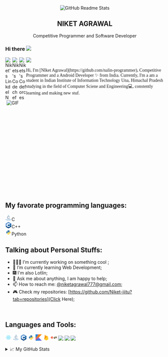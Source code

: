 <p align="center">
 <img width="100px" src="https://res.cloudinary.com/anuraghazra/image/upload/v1594908242/logo_ccswme.svg" align="center" alt="GitHub Readme Stats" />
 <h2 align="center">NIKET AGRAWAL</h2>
 <p align="center">Competitive Programmer and Software Developer</p>
</p>

### Hi there <img src="https://media.giphy.com/media/hvRJCLFzcasrR4ia7z/giphy.gif" width="25px">
 
<a href="https://www.linkedin.com/in/niket-agrawal-baa183191/">
  <img align="left" alt="Niket's LinkdeIN" width="22px" src="https://cdn.jsdelivr.net/npm/simple-icons@v3/icons/linkedin.svg" />
</a>
  <a href="https://www.codechef.com/users/niket999">
  <img align="left" alt="Nikets's Codechef" width="22px" src="https://cdn.jsdelivr.net/npm/simple-icons@3.6.1/icons/codechef.svg" />
</a>
<a href="https://codeforces.com/profile/NIKET-100">
  <img align="left" alt="Nikets's Codeforces" width="22px" src="https://cdn.jsdelivr.net/npm/simple-icons@3.6.1/icons/codeforces.svg" />
</a>

![](https://visitor-badge.glitch.me/badge?page_id=Niket.iiitu.Niket-iiitu)
<br/>
<p  style = "font-family:Comic Sans;">
Hi, I'm [NIket Agrawal](https://github.com/nalin-programmer), Competitive Programmer and a Android Developer ✨ from India. Currently, I'm a am a student in Indian Institute of Information Technology Una, Himachal Pradesh studying in the field of Computer Sciene and Engineering💻, constently learning and making new stuf.
</p>
 <img align="right" alt="GIF" src="https://github.com/abhisheknaiidu/abhisheknaiidu/blob/master/code.gif?raw=true" width="500" height="320" />

## My favorate programming languages:
<code><img height="20" src="https://raw.githubusercontent.com/github/explore/80688e429a7d4ef2fca1e82350fe8e3517d3494d/topics/c/c.png"></code>C<br>
<code><img height="20" src="https://raw.githubusercontent.com/github/explore/80688e429a7d4ef2fca1e82350fe8e3517d3494d/topics/cpp/cpp.png"></code>C++<br>
<code><img height="20" src="https://raw.githubusercontent.com/github/explore/80688e429a7d4ef2fca1e82350fe8e3517d3494d/topics/python/python.png"></code>Python<br>
## <b>Talking about Personal Stuffs:</b>
- 👨🏽‍💻 I’m currently working on something cool ;
- 🌱 I’m currently learning Web Development; 
- 🎆 I'm also Lotlin;
- 💬 Ask me about anything, I am happy to help;
- 📫 How to reach me: [@niketagrawal777@gmail.com](niketagrawal777@gmail.com);
- 🎮 Check my repositories: [https://github.com/Niket-iiitu?tab=repositories](Click Here);
<br>

## <b>Languages and Tools:</b>
<code><img height="20" src="https://raw.githubusercontent.com/github/explore/80688e429a7d4ef2fca1e82350fe8e3517d3494d/topics/react/react.png"></code>
<code><img height="20" src="https://raw.githubusercontent.com/github/explore/80688e429a7d4ef2fca1e82350fe8e3517d3494d/topics/c/c.png"></code>
<code><img height="20" src="https://raw.githubusercontent.com/github/explore/80688e429a7d4ef2fca1e82350fe8e3517d3494d/topics/cpp/cpp.png"></code>
<code><img height="20" src="https://raw.githubusercontent.com/github/explore/80688e429a7d4ef2fca1e82350fe8e3517d3494d/topics/python/python.png"></code>
<code><img height="20" src="https://raw.githubusercontent.com/github/explore/80688e429a7d4ef2fca1e82350fe8e3517d3494d/topics/kotlin/kotlin.png"></code>
<code><img height="20" src="https://raw.githubusercontent.com/github/explore/80688e429a7d4ef2fca1e82350fe8e3517d3494d/topics/firebase/firebase.png"></code>
<code><img height="20" src="https://raw.githubusercontent.com/github/explore/80688e429a7d4ef2fca1e82350fe8e3517d3494d/topics/git/git.png"></code>
<code><img height="20" src="https://cdn.jsdelivr.net/npm/simple-icons@3.6.1/icons/java.svg"></code>
<code><img height="20" src="https://cdn.jsdelivr.net/npm/simple-icons@3.6.1/icons/android.svg"></code>
<code><img height="20" src="https://cdn.jsdelivr.net/npm/simple-icons@3.6.1/icons/androidstudio.svg"></code>
<details>
<summary>📈 My GitHub Stats</summary>

<p align="center"> <img src="https://github-readme-stats.vercel.app/api?username=nalin-programmer&show_icons=true&theme=gotham" alt="nalin-programmer" />

</details>
<!--
**Niket-iiitu/Niket-iiitu** is a ✨ _special_ ✨ repository because its `README.md` (this file) appears on your GitHub profile.

Here are some ideas to get you started:

- 🔭 I’m currently working on ...
- 🌱 I’m currently learning ...
- 👯 I’m looking to collaborate on ...
- 🤔 I’m looking for help with ...
- 💬 Ask me about ...
- 📫 How to reach me: ...
- 😄 Pronouns: ...
- ⚡ Fun fact: ...
-->
